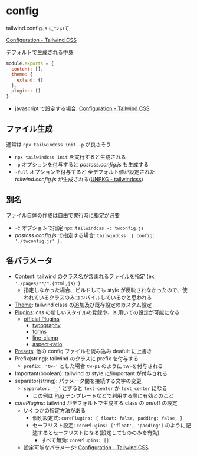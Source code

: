 # config

tailwind.config.js について

[Configuration \- Tailwind CSS](https://tailwindcss.com/docs/configuration)

デフォルトで生成される中身

```js
module.exports = {
  content: [],
  theme: {
    extend: {}
  },
  plugins: []
}
```

- javascript で設定する場合: [Configuration \- Tailwind CSS](https://tailwindcss.com/docs/configuration#referencing-in-java-script)

## ファイル生成

通常は `npx tailwindcss init -p` が良さそう

- `npx tailwindcss init` を実行すると生成される
- `-p` オプションを付与すると _postcss.config.js_ も生成する
- `-full` オプションを付与すると 全デフォルト値が設定された _tailwind.config.js_ が生成される([UNPKG \- tailwindcss](https://unpkg.com/browse/tailwindcss@3.0.15/stubs/defaultConfig.stub.js))

## 別名

ファイル自体の作成は自由で実行時に指定が必要

- -c オプションで指定 `npx tailwindcss -c twconfig.js`
- _postcss.config.js_ で指定する場合: `tailwindcss: { config: './twconfig.js' },`

## 各パラメータ

- [Content](https://tailwindcss.com/docs/content-configuration): tailwind のクラス名が含まれるファイルを指定 (ex: `'./pages/**/*.{html,js}'`)
  - 指定しなかった場合、ビルドしても style が反映されなかったので、使われているクラスのみコンパイルしているかと思われる
- [Theme](https://tailwindcss.com/docs/configuration#theme): tailwind class の追加及び既存設定のカスタム設定
- [Plugins](https://tailwindcss.com/docs/plugins): css の新しいスタイルの登録や、js 用いての設定が可能になる
  - [official Plugins](https://tailwindcss.com/docs/plugins#official-plugins)
    - [typography](https://tailwindcss.com/docs/typography-plugin)
    - [forms](https://github.com/tailwindlabs/tailwindcss-forms)
    - [line\-clamp](https://github.com/tailwindlabs/tailwindcss-line-clamp)
    - [aspect\-ratio](https://github.com/tailwindlabs/tailwindcss-aspect-ratio)
- [Presets](https://tailwindcss.com/docs/presets): 他の config ファイルを読み込み deafult に上書き
- Prefix(string): tailwind のクラスに prefix を付与する
  - `prefix: 'tw-'` とした場合 `tw-p1` のように tw-を付与される
- Important(boolean): tailwind の style に!important が付与される
- separator(string): パラメータ間を接続する文字の変更
  - `separator: '_'` とすると `text-center` が `text_center` になる
    - この例は [Pug](https://pugjs.org/api/getting-started.html) テンプレートなどで利用する際に有効とのこと
- _corePlugins_: tailwind がデフォルトで生成する class の on/off の設定
  - いくつかの指定方法がある
    - 個別設定式: `corePlugins: { float: false, padding: false, }`
    - セーフリスト設定: `corePlugins: ['float', 'padding']` のように記述するとセーフリストになる(設定してもののみを有効)
      - すべて無効: `corePlugins: []`
  - 設定可能なパラメータ: [Configuration \- Tailwind CSS](https://tailwindcss.com/docs/configuration#core-plugins)
